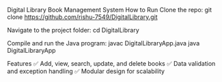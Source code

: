 Digital Library Book Management System
How to Run
Clone the repo:
git clone https://github.com/rishu-7549/DigitalLibrary.git

Navigate to the project folder:
cd DigitalLibrary

Compile and run the Java program:
javac DigitalLibraryApp.java java DigitalLibraryApp

Features
✅ Add, view, search, update, and delete books
✅ Data validation and exception handling
✅ Modular design for scalability
